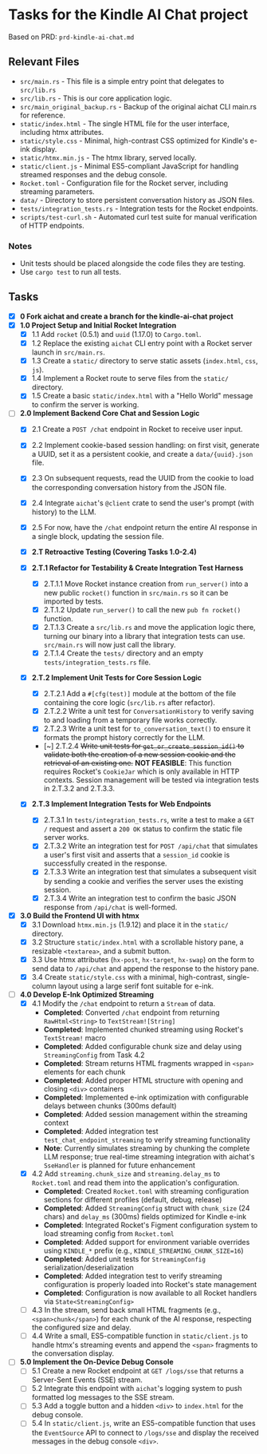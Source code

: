 # Tasks for the Kindle AI Chat project

Based on PRD: `prd-kindle-ai-chat.md`

## Relevant Files

- `src/main.rs` - This file is a simple entry point that delegates to `src/lib.rs`
- `src/lib.rs` - This is our core application logic.
- `src/main_original_backup.rs` - Backup of the original aichat CLI main.rs for reference.
- `static/index.html` - The single HTML file for the user interface, including htmx attributes.
- `static/style.css` - Minimal, high-contrast CSS optimized for Kindle's e-ink display.
- `static/htmx.min.js` - The htmx library, served locally.
- `static/client.js` - Minimal ES5-compliant JavaScript for handling streamed responses and the debug console.
- `Rocket.toml` - Configuration file for the Rocket server, including streaming parameters.
- `data/` - Directory to store persistent conversation history as JSON files.
- `tests/integration_tests.rs` - Integration tests for the Rocket endpoints.
- `scripts/test-curl.sh` - Automated curl test suite for manual verification of HTTP endpoints.

### Notes

- Unit tests should be placed alongside the code files they are testing.
- Use `cargo test` to run all tests.

## Tasks

- [x] **0 Fork aichat and create a branch for the kindle-ai-chat project**
- [x] **1.0 Project Setup and Initial Rocket Integration**
  - [x] 1.1 Add `rocket` (0.5.1) and `uuid` (1.17.0) to `Cargo.toml`.
  - [x] 1.2 Replace the existing `aichat` CLI entry point with a Rocket server launch in `src/main.rs`.
  - [x] 1.3 Create a `static/` directory to serve static assets (`index.html`, `css`, `js`).
  - [x] 1.4 Implement a Rocket route to serve files from the `static/` directory.
  - [x] 1.5 Create a basic `static/index.html` with a "Hello World" message to confirm the server is working.

- [ ] **2.0 Implement Backend Core Chat and Session Logic**
  - [x] 2.1 Create a `POST /chat` endpoint in Rocket to receive user input.
  - [x] 2.2 Implement cookie-based session handling: on first visit, generate a UUID, set it as a persistent cookie, and create a `data/{uuid}.json` file.
  - [x] 2.3 On subsequent requests, read the UUID from the cookie to load the corresponding conversation history from the JSON file.
  - [x] 2.4 Integrate `aichat`'s `@client` crate to send the user's prompt (with history) to the LLM.
  - [x] 2.5 For now, have the `/chat` endpoint return the entire AI response in a single block, updating the session file.

  - [x] **2.T Retroactive Testing (Covering Tasks 1.0-2.4)**
  - [x] **2.T.1 Refactor for Testability & Create Integration Test Harness**
    - [x] 2.T.1.1 Move Rocket instance creation from `run_server()` into a new public `rocket()` function in `src/main.rs` so it can be imported by tests.
    - [x] 2.T.1.2 Update `run_server()` to call the new `pub fn rocket()` function.
    - [x] 2.T.1.3 Create a `src/lib.rs` and move the application logic there, turning our binary into a library that integration tests can use. `src/main.rs` will now just call the library.
    - [x] 2.T.1.4 Create the `tests/` directory and an empty `tests/integration_tests.rs` file.

  - [x] **2.T.2 Implement Unit Tests for Core Session Logic**
    - [x] 2.T.2.1 Add a `#[cfg(test)]` module at the bottom of the file containing the core logic (`src/lib.rs` after refactor).
    - [x] 2.T.2.2 Write a unit test for `ConversationHistory` to verify saving to and loading from a temporary file works correctly.
    - [x] 2.T.2.3 Write a unit test for `to_conversation_text()` to ensure it formats the prompt history correctly for the LLM.
    - [~] 2.T.2.4 ~~Write unit tests for `get_or_create_session_id()` to validate both the creation of a new session cookie and the retrieval of an existing one.~~
    **NOT FEASIBLE**: This function requires Rocket's `CookieJar` which is only available in HTTP contexts. Session management will be tested via integration tests in 2.T.3.2 and 2.T.3.3.

  - [x] **2.T.3 Implement Integration Tests for Web Endpoints**
    - [x] 2.T.3.1 In `tests/integration_tests.rs`, write a test to make a `GET /` request and assert a `200 OK` status to confirm the static file server works.
    - [x] 2.T.3.2 Write an integration test for `POST /api/chat` that simulates a user's first visit and asserts that a `session_id` cookie is successfully created in the response.
    - [x] 2.T.3.3 Write an integration test that simulates a subsequent visit by sending a cookie and verifies the server uses the existing session.
    - [x] 2.T.3.4 Write an integration test to confirm the basic JSON response from `/api/chat` is well-formed.

- [x] **3.0 Build the Frontend UI with htmx**
  - [x] 3.1 Download `htmx.min.js` (1.9.12) and place it in the `static/` directory.
  - [x] 3.2 Structure `static/index.html` with a scrollable history pane, a resizable `<textarea>`, and a submit button.
  - [x] 3.3 Use htmx attributes (`hx-post`, `hx-target`, `hx-swap`) on the form to send data to `/api/chat` and append the response to the history pane.
  - [x] 3.4 Create `static/style.css` with a minimal, high-contrast, single-column layout using a large serif font suitable for e-ink.

- [ ] **4.0 Develop E-Ink Optimized Streaming**
  - [x] 4.1 Modify the `/chat` endpoint to return a `Stream` of data.
    - **Completed**: Converted `/chat` endpoint from returning `RawHtml<String>` to `TextStream![String]`
    - **Completed**: Implemented chunked streaming using Rocket's `TextStream!` macro
    - **Completed**: Added configurable chunk size and delay using `StreamingConfig` from Task 4.2
    - **Completed**: Stream returns HTML fragments wrapped in `<span>` elements for each chunk
    - **Completed**: Added proper HTML structure with opening and closing `<div>` containers
    - **Completed**: Implemented e-ink optimization with configurable delays between chunks (300ms default)
    - **Completed**: Added session management within the streaming context
    - **Completed**: Added integration test `test_chat_endpoint_streaming` to verify streaming functionality
    - **Note**: Currently simulates streaming by chunking the complete LLM response; true real-time streaming integration with aichat's `SseHandler` is planned for future enhancement
  - [x] 4.2 Add `streaming.chunk_size` and `streaming.delay_ms` to `Rocket.toml` and read them into the application's configuration.
    - **Completed**: Created `Rocket.toml` with streaming configuration sections for different profiles (default, debug, release)
    - **Completed**: Added `StreamingConfig` struct with `chunk_size` (24 chars) and `delay_ms` (300ms) fields optimized for Kindle e-ink
    - **Completed**: Integrated Rocket's Figment configuration system to load streaming config from `Rocket.toml`
    - **Completed**: Added support for environment variable overrides using `KINDLE_*` prefix (e.g., `KINDLE_STREAMING_CHUNK_SIZE=16`)
    - **Completed**: Added unit tests for `StreamingConfig` serialization/deserialization
    - **Completed**: Added integration test to verify streaming configuration is properly loaded into Rocket's state management
    - **Completed**: Configuration is now available to all Rocket handlers via `State<StreamingConfig>`
  - [ ] 4.3 In the stream, send back small HTML fragments (e.g., `<span>chunk</span>`) for each chunk of the AI response, respecting the configured size and delay.
  - [ ] 4.4 Write a small, ES5-compatible function in `static/client.js` to handle htmx's streaming events and append the `<span>` fragments to the conversation display.

- [ ] **5.0 Implement the On-Device Debug Console**
  - [ ] 5.1 Create a new Rocket endpoint at `GET /logs/sse` that returns a Server-Sent Events (SSE) stream.
  - [ ] 5.2 Integrate this endpoint with `aichat`'s logging system to push formatted log messages to the SSE stream.
  - [ ] 5.3 Add a toggle button and a hidden `<div>` to `index.html` for the debug console.
  - [ ] 5.4 In `static/client.js`, write an ES5-compatible function that uses the `EventSource` API to connect to `/logs/sse` and display the received messages in the debug console `<div>`. 